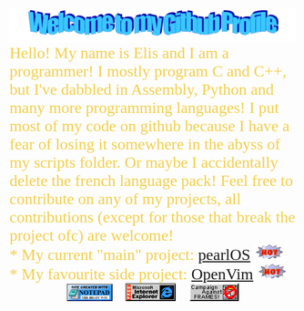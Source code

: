 <div align=center>
  <img src="https://raw.githubusercontent.com/ElisStaaf/ElisStaaf/main/img/welcome.png"
       alt="Welcome to my Github Profile" />
</div>

<span style="color: #f2cf4a; font-family: Babas; font-size: 2em;">
  Hello! My name is Elis and I am a programmer! I mostly program
  C and C++, but I've dabbled in Assembly, Python and many more
  programming languages! I put most of my code on github because
  I have a fear of losing it somewhere in the abyss of my scripts
  folder. Or maybe I accidentally delete the french language pack!
  Feel free to contribute on any of my projects, all contributions
  (except for those that break the project ofc) are welcome!
  <br />
  * My current "main" project:
      <a href="https://github.com/ElisStaaf/pearlOS">pearlOS</a>
      <img src="https://raw.githubusercontent.com/ElisStaaf/ElisStaaf/main/img/hot.gif"
           alt="Hot!" />
  <br />
  * My favourite side project:
      <a href="https://github.com/ElisStaaf/openvim">OpenVim</a>
      <img src="https://raw.githubusercontent.com/ElisStaaf/ElisStaaf/main/img/hot.gif"
           alt="Hot!" />
  <br />                    
</span>

<div align=center>
  <img src="https://raw.githubusercontent.com/ElisStaaf/ElisStaaf/main/img/notepad.gif"
       alt="Site created with Notepad" height="30" />
  <span>&nbsp;&nbsp;&nbsp;&nbsp;</span>  
  <img src="https://raw.githubusercontent.com/ElisStaaf/ElisStaaf/main/img/ie.gif"
       alt="Microsoft Internet Explorer" />
  <span>&nbsp;&nbsp;&nbsp;&nbsp;</span>  
  <img src="https://raw.githubusercontent.com/ElisStaaf/ElisStaaf/main/img/noframes.gif"
       alt="Campaign against frames!" />
</div>
